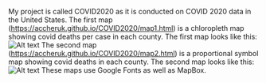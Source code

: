 My project is called COVID2020 as it is conducted on COVID 2020 data in the United States. The first map (https://accheruk.github.io/COVID2020/map1.html) is a chloropleth map showing covid deaths per case in each county.
The first map looks like this:
![Alt text](https://accheruk.github.io/COVID2020/map1.png) 
The second map (https://accheruk.github.io/COVID2020/map2.html) is a proportional symbol map showing covid deaths in each county. 
The second map looks like this:
![Alt text](https://accheruk.github.io/COVID2020/map2.png)
These maps use Google Fonts as well as MapBox.

[Source1]: https://github.com/nytimes/covid-19-data/blob/43d32dde2f87bd4dafbb7d23f5d9e878124018b8/live/us-counties.csv
[Source2]: https://data.census.gov/cedsci/table?g=0100000US.050000&d=ACS%205-Year%20Estimates%20Data%20Profiles&tid=ACSDP5Y2018.DP05&hidePreview=true
[Source3]: https://www.census.gov/geographies/mapping-files/time-series/geo/carto-boundary-file.html
